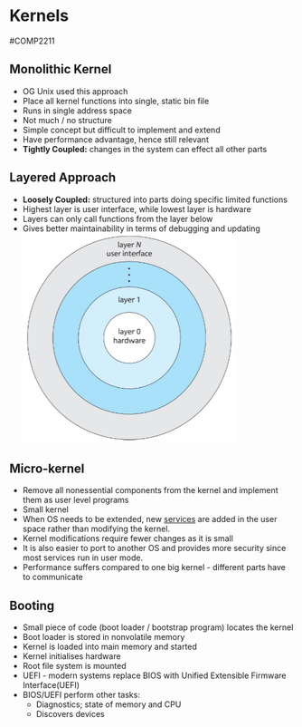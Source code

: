 # Kernels
#COMP2211
## Monolithic Kernel
- OG Unix used this approach
- Place all kernel functions into single, static bin file
- Runs in single address space
- Not much / no structure
- Simple concept but difficult to implement and extend
- Have performance advantage, hence still relevant
- **Tightly Coupled:** changes in the system can effect all other parts
## Layered Approach
- **Loosely Coupled:** structured into parts doing specific limited functions
- Highest layer is user interface, while lowest layer is hardware
- Layers can only call functions from the layer below
- Gives better maintainability in terms of debugging and updating
![](Images/OS_Layered_Structure.png)
## Micro-kernel
- Remove all nonessential components from the kernel and implement them as user level programs
- Small kernel
- When OS needs to be extended, new [services](OS%20Services.md) are added in the user space rather than modifying the kernel.
- Kernel modifications require fewer changes as it is small
- It is also easier to port to another OS and provides more security since most services run in user mode.
- Performance suffers compared to one big kernel - different parts have to communicate
## Booting
- Small piece of code (boot loader / bootstrap program) locates the kernel
- Boot loader is stored in nonvolatile memory
- Kernel is loaded into main memory and started
- Kernel initialises hardware
- Root file system is mounted
- UEFI - modern systems replace BIOS with Unified Extensible Firmware Interface(UEFI)
- BIOS/UEFI perform other tasks:
	- Diagnostics; state of memory and CPU
	- Discovers devices
